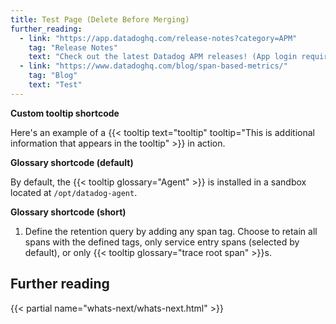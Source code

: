 ```yaml
---
title: Test Page (Delete Before Merging)
further_reading:
  - link: "https://app.datadoghq.com/release-notes?category=APM"
    tag: "Release Notes"
    text: "Check out the latest Datadog APM releases! (App login required)"
  - link: "https://www.datadoghq.com/blog/span-based-metrics/"
    tag: "Blog"
    text: "Test"
---
```

**Custom tooltip shortcode**

Here's an example of a {{< tooltip text="tooltip" tooltip="This is additional information that appears in the tooltip" >}} in action.

**Glossary shortcode (default)**

By default, the {{< tooltip glossary="Agent" >}} is installed in a sandbox located at `/opt/datadog-agent`.

**Glossary shortcode (short)**

1. Define the retention query by adding any span tag. Choose to retain all spans with the defined tags, only service entry spans (selected by default), or only {{< tooltip glossary="trace root span" >}}s.

## Further reading

{{< partial name="whats-next/whats-next.html" >}}